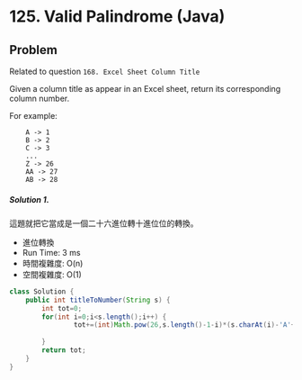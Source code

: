 #  125. Valid Palindrome (Java)

## Problem


Related to question `168. Excel Sheet Column Title`

Given a column title as appear in an Excel sheet, return its corresponding column number.

For example:
```
    A -> 1
    B -> 2
    C -> 3
    ...
    Z -> 26
    AA -> 27
    AB -> 28 
```

##### Solution 1.

這題就把它當成是一個二十六進位轉十進位位的轉換。

- 進位轉換
- Run Time: 3 ms
- 時間複雜度: O(n)
- 空間複雜度: O(1)

```java
class Solution {
    public int titleToNumber(String s) {
        int tot=0;
        for(int i=0;i<s.length();i++) {
        		tot+=(int)Math.pow(26,s.length()-1-i)*(s.charAt(i)-'A'+1);
        		
        }
        return tot;
    }
}
```
